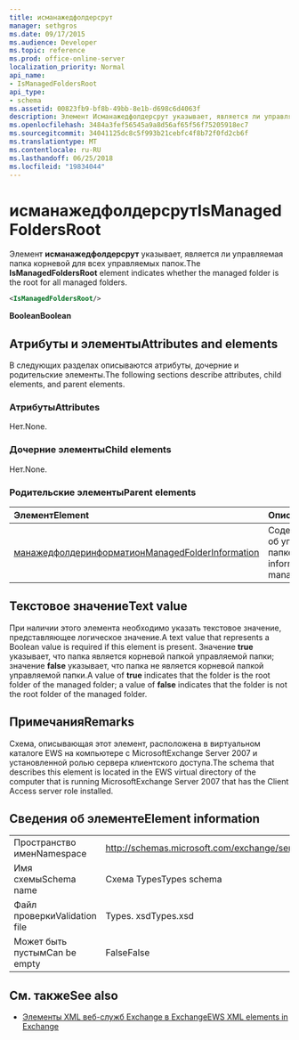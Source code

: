 ```yaml
---
title: исманажедфолдерсрут
manager: sethgros
ms.date: 09/17/2015
ms.audience: Developer
ms.topic: reference
ms.prod: office-online-server
localization_priority: Normal
api_name:
- IsManagedFoldersRoot
api_type:
- schema
ms.assetid: 00823fb9-bf8b-49bb-8e1b-d698c6d4063f
description: Элемент Исманажедфолдерсрут указывает, является ли управляемая папка корневой для всех управляемых папок.
ms.openlocfilehash: 3484a3fef56545a9a8d56af65f56f75205918ec7
ms.sourcegitcommit: 34041125dc8c5f993b21cebfc4f8b72f0fd2cb6f
ms.translationtype: MT
ms.contentlocale: ru-RU
ms.lasthandoff: 06/25/2018
ms.locfileid: "19834044"
---
```

# <a name="ismanagedfoldersroot"></a><span data-ttu-id="558c1-103">исманажедфолдерсрут</span><span class="sxs-lookup"><span data-stu-id="558c1-103">IsManagedFoldersRoot</span></span>

<span data-ttu-id="558c1-104">Элемент **исманажедфолдерсрут** указывает, является ли управляемая папка корневой для всех управляемых папок.</span><span class="sxs-lookup"><span data-stu-id="558c1-104">The **IsManagedFoldersRoot** element indicates whether the managed folder is the root for all managed folders.</span></span> 
  
```xml
<IsManagedFoldersRoot/>
```

 <span data-ttu-id="558c1-105">**Boolean**</span><span class="sxs-lookup"><span data-stu-id="558c1-105">**Boolean**</span></span>
## <a name="attributes-and-elements"></a><span data-ttu-id="558c1-106">Атрибуты и элементы</span><span class="sxs-lookup"><span data-stu-id="558c1-106">Attributes and elements</span></span>

<span data-ttu-id="558c1-107">В следующих разделах описываются атрибуты, дочерние и родительские элементы.</span><span class="sxs-lookup"><span data-stu-id="558c1-107">The following sections describe attributes, child elements, and parent elements.</span></span>
  
### <a name="attributes"></a><span data-ttu-id="558c1-108">Атрибуты</span><span class="sxs-lookup"><span data-stu-id="558c1-108">Attributes</span></span>

<span data-ttu-id="558c1-109">Нет.</span><span class="sxs-lookup"><span data-stu-id="558c1-109">None.</span></span>
  
### <a name="child-elements"></a><span data-ttu-id="558c1-110">Дочерние элементы</span><span class="sxs-lookup"><span data-stu-id="558c1-110">Child elements</span></span>

<span data-ttu-id="558c1-111">Нет.</span><span class="sxs-lookup"><span data-stu-id="558c1-111">None.</span></span>
  
### <a name="parent-elements"></a><span data-ttu-id="558c1-112">Родительские элементы</span><span class="sxs-lookup"><span data-stu-id="558c1-112">Parent elements</span></span>

|<span data-ttu-id="558c1-113">**Элемент**</span><span class="sxs-lookup"><span data-stu-id="558c1-113">**Element**</span></span>|<span data-ttu-id="558c1-114">**Описание**</span><span class="sxs-lookup"><span data-stu-id="558c1-114">**Description**</span></span>|
|:-----|:-----|
|[<span data-ttu-id="558c1-115">манажедфолдеринформатион</span><span class="sxs-lookup"><span data-stu-id="558c1-115">ManagedFolderInformation</span></span>](managedfolderinformation.md) <br/> |<span data-ttu-id="558c1-116">Содержит сведения об управляемой папке.</span><span class="sxs-lookup"><span data-stu-id="558c1-116">Contains information about a managed folder.</span></span>  <br/> |
   
## <a name="text-value"></a><span data-ttu-id="558c1-117">Текстовое значение</span><span class="sxs-lookup"><span data-stu-id="558c1-117">Text value</span></span>

<span data-ttu-id="558c1-118">При наличии этого элемента необходимо указать текстовое значение, представляющее логическое значение.</span><span class="sxs-lookup"><span data-stu-id="558c1-118">A text value that represents a Boolean value is required if this element is present.</span></span> <span data-ttu-id="558c1-119">Значение **true** указывает, что папка является корневой папкой управляемой папки; значение **false** указывает, что папка не является корневой папкой управляемой папки.</span><span class="sxs-lookup"><span data-stu-id="558c1-119">A value of **true** indicates that the folder is the root folder of the managed folder; a value of **false** indicates that the folder is not the root folder of the managed folder.</span></span> 
  
## <a name="remarks"></a><span data-ttu-id="558c1-120">Примечания</span><span class="sxs-lookup"><span data-stu-id="558c1-120">Remarks</span></span>

<span data-ttu-id="558c1-121">Схема, описывающая этот элемент, расположена в виртуальном каталоге EWS на компьютере с MicrosoftExchange Server 2007 и установленной ролью сервера клиентского доступа.</span><span class="sxs-lookup"><span data-stu-id="558c1-121">The schema that describes this element is located in the EWS virtual directory of the computer that is running MicrosoftExchange Server 2007 that has the Client Access server role installed.</span></span>
  
## <a name="element-information"></a><span data-ttu-id="558c1-122">Сведения об элементе</span><span class="sxs-lookup"><span data-stu-id="558c1-122">Element information</span></span>

|||
|:-----|:-----|
|<span data-ttu-id="558c1-123">Пространство имен</span><span class="sxs-lookup"><span data-stu-id="558c1-123">Namespace</span></span>  <br/> |http://schemas.microsoft.com/exchange/services/2006/types  <br/> |
|<span data-ttu-id="558c1-124">Имя схемы</span><span class="sxs-lookup"><span data-stu-id="558c1-124">Schema name</span></span>  <br/> |<span data-ttu-id="558c1-125">Схема Types</span><span class="sxs-lookup"><span data-stu-id="558c1-125">Types schema</span></span>  <br/> |
|<span data-ttu-id="558c1-126">Файл проверки</span><span class="sxs-lookup"><span data-stu-id="558c1-126">Validation file</span></span>  <br/> |<span data-ttu-id="558c1-127">Types. xsd</span><span class="sxs-lookup"><span data-stu-id="558c1-127">Types.xsd</span></span>  <br/> |
|<span data-ttu-id="558c1-128">Может быть пустым</span><span class="sxs-lookup"><span data-stu-id="558c1-128">Can be empty</span></span>  <br/> |<span data-ttu-id="558c1-129">False</span><span class="sxs-lookup"><span data-stu-id="558c1-129">False</span></span>  <br/> |
   
## <a name="see-also"></a><span data-ttu-id="558c1-130">См. также</span><span class="sxs-lookup"><span data-stu-id="558c1-130">See also</span></span>



- [<span data-ttu-id="558c1-131">Элементы XML веб-служб Exchange в Exchange</span><span class="sxs-lookup"><span data-stu-id="558c1-131">EWS XML elements in Exchange</span></span>](ews-xml-elements-in-exchange.md)

